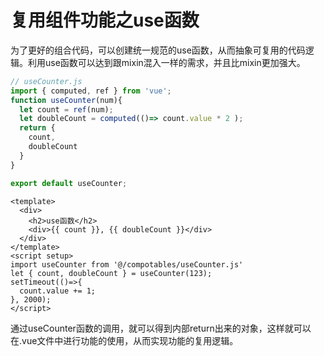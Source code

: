# 复用组件功能之use函数

为了更好的组合代码，可以创建统一规范的use函数，从而抽象可复用的代码逻辑。利用use函数可以达到跟mixin混入一样的需求，并且比mixin更加强大。

```js
// useCounter.js
import { computed, ref } from 'vue';
function useCounter(num){
  let count = ref(num);
  let doubleCount = computed(()=> count.value * 2 );
  return {
    count,
    doubleCount
  }
}

export default useCounter;
```

```vue
<template>
  <div>
    <h2>use函数</h2>
    <div>{{ count }}, {{ doubleCount }}</div>
  </div>
</template>
<script setup>
import useCounter from '@/compotables/useCounter.js'
let { count, doubleCount } = useCounter(123);
setTimeout(()=>{
  count.value += 1;
}, 2000);
</script>
```

通过useCounter函数的调用，就可以得到内部return出来的对象，这样就可以在.vue文件中进行功能的使用，从而实现功能的复用逻辑。
